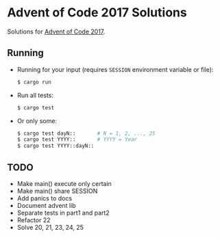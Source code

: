 # Advent of Code 2017 Solutions

Solutions for [Advent of Code 2017](http://adventofcode.com/2017).

## Running

- Running for your input (requires `SESSION` environment variable or file):

    ```sh
    $ cargo run
    ```

- Run all tests:

    ```sh
    $ cargo test
    ```

- Or only some:

    ```sh
    $ cargo test dayN::       # N = 1, 2, ..., 25
    $ cargo test YYYY::       # YYYY = Year
    $ cargo test YYYY::dayN::
    ```

## TODO

- Make main() execute only certain
- Make main() share SESSION
- Add panics to docs
- Document advent lib
- Separate tests in part1 and part2
- Refactor 22
- Solve 20, 21, 23, 24, 25
